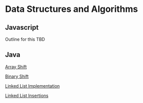 # Data Structures and Algorithms 

## Javascript 
Outline for this TBD 

## Java 
[Array Shift](https://github.com/GoldBeardSea/data-structures-and-algorithms/blob/master/individual-readmes/ArrayShift.md)

[Binary Shift](https://github.com/GoldBeardSea/data-structures-and-algorithms/blob/master/individual-readmes/BinaryShift.md)

[Linked List Implementation](https://github.com/GoldBeardSea/data-structures-and-algorithms/blob/master/individual-readmes/LinkedList.md)

[Linked List Insertions](https://github.com/GoldBeardSea/data-structures-and-algorithms/blob/master/individual-readmes/LLinsertions.md)
